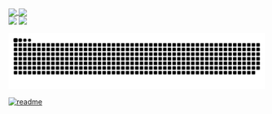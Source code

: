 <div>
  <a href="https://github.com/yurigabriel25">
  <img height="180em"   align="center" src="https://github-readme-stats.vercel.app/api?username=yurigabriel25&show_icons=true&theme=react&include_all_commits=true&count_private=true"/>
  <img height="180em"  align="center" src="https://github-readme-stats.vercel.app/api/top-langs/?username=yurigabriel25&layout=compact&langs_count=7&theme=react" />
    
    
</div>
  <a href="https://www.instagram.com/yuri.gabriel25/" target="_blank"><img src="https://img.shields.io/badge/-Instagram-%23E4405F?style=for-the-badge&logo=instagram&logoColor=white" target="_blank"></a>
  <a href="https://www.linkedin.com/in/yurigabriel1995/" target="_blank"><img src="https://img.shields.io/badge/-LinkedIn-%230077B5?style=for-the-badge&logo=linkedin&logoColor=white" target="_blank"></a> 
 
  ![Snake animation](https://github.com/ellen2121/ellen2121/blob/output/github-contribution-grid-snake.svg)
 
</div>
 
[![readme](https://github-readme-stats.vercel.app/api/pin/?username=yurigabriel25&repo=yurigabriel25&theme=react)](https://github.com/yurigabriel25/yurigabriel25)
